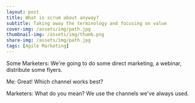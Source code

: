```yaml
---
layout: post
title: What is scrum about anyway?
subtitle: Taking away the terminology and focusing on value 
cover-img: /assets/img/path.jpg
thumbnail-img: /assets/img/thumb.png
share-img: /assets/img/path.jpg
tags: [Agile Marketing]
---
```


Some Marketers: We're going to do some direct marketing, a webinar, distribute some flyers.

Me: Great! Which channel works best?

Marketers: What do you mean? We use the channels we've always used. 
